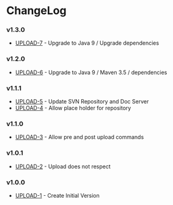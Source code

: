 # ChangeLog

### v1.3.0

* [UPLOAD-7](https://jira.ralph-schuster.eu/browse/UPLOAD-7) - Upgrade to Java 9 / Upgrade dependencies

### v1.2.0

* [UPLOAD-6](https://jira.ralph-schuster.eu/browse/UPLOAD-6) - Upgrade to Java 9 / Maven 3.5 / dependencies

### v1.1.1

* [UPLOAD-5](https://jira.ralph-schuster.eu/browse/UPLOAD-5) - Update SVN Repository and Doc Server 
* [UPLOAD-4](https://jira.ralph-schuster.eu/browse/UPLOAD-4) - Allow place holder for repository 

### v1.1.0

* [UPLOAD-3](https://jira.ralph-schuster.eu/browse/UPLOAD-3) - Allow pre and post upload commands

### v1.0.1

* [UPLOAD-2](https://jira.ralph-schuster.eu/browse/UPLOAD-2) - Upload does not respect 

### v1.0.0

* [UPLOAD-1](https://jira.ralph-schuster.eu/browse/UPLOAD-1) - Create Initial Version
